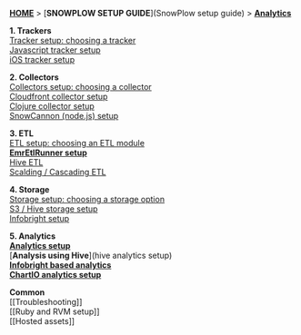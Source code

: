 [**HOME**](Home) > [**SNOWPLOW SETUP GUIDE**](SnowPlow setup guide) > [**Analytics**](analytics-setup)

**1. Trackers**  
[Tracker setup: choosing a tracker](choosing-a-tracker)  
[Javascript tracker setup](javascript-tracker-setup)  
[iOS tracker setup](ios-tracker-setup)  

**2. Collectors**  
[Collectors setup: choosing a collector](choosing-a-collector)  
[Cloudfront collector setup](setting-up-the-cloudfront-collector)  
[Clojure collector setup](setting-up-the-clojure-collector)  
[SnowCannon (node.js) setup](snowcannon-setup-guide) 

**3. ETL**  
[ETL setup: choosing an ETL module](choosing-an-etl-module)  
[**EmrEtlRunner setup**](EmrEtlRunner-setup)  
[Hive ETL](hive-etl-setup)  
[Scalding / Cascading ETL](scalding-etl-setup) 

**4. Storage**  
[Storage setup: choosing a storage option](choosing-a-storage-module)  
[S3 / Hive storage setup](s3-hive-storage-setup)  
[Infobright setup](infobright-storage-setup) 

**5. Analytics**  
[**Analytics setup**](analytics-setup)  
[**Analysis using Hive**](hive analytics setup)  
[**Infobright based analytics**](infobright-analytics-setup)  
[**ChartIO analytics setup**](ChartIO-setup)  

**Common**  
[[Troubleshooting]]  
[[Ruby and RVM setup]]  
[[Hosted assets]] 